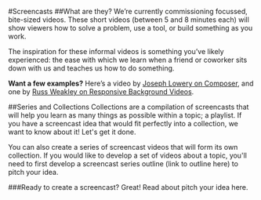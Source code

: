 #Screencasts
##What are they?
We’re currently commissioning focussed, bite-sized videos. These short videos (between 5 and 8 minutes each) will show viewers how to solve a problem, use a tool, or build something as you work. 

The inspiration for these informal videos is something you’ve likely experienced: the ease with which we learn when a friend or coworker sits down with us and teaches us how to do something. 

**Want a few examples?** Here’s a video by [Joseph Lowery on Composer](https://www.sitepoint.com/premium/screencasts/php-dependencies-made-easy-with-composer), and one by [Russ Weakley on Responsive Background Videos](https://www.sitepoint.com/premium/screencasts/web-elements-with-responsive-background-videos).  

##Series and Collections
Collections are a compilation of screencasts that will help you learn as many things as possible within a topic; a playlist. If you have a screencast idea that would fit perfectly into a collection, we want to know about it! Let's get it done.

You can also create a series of screencast videos that will form its own collection. If you would like to develop a set of videos about a topic, you'll need to first develop a screencast series outline (link to outline here) to pitch your idea.

###Ready to create a screencast?
Great! Read about pitch your idea here.